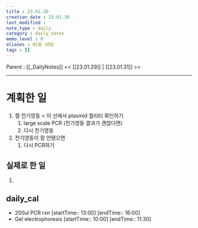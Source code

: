 ```yaml
---
title : 23.01.30
creation_date : 23.01.30
last_modified :
note_type : daily
category : daily_notes
memo_level : 0
aliases : 01월 30일
tags : []
---
```

Parent : [[_DailyNotes]]
<< [[23.01.29]] | [[23.01.31]] >>

---
# 계획한 일

1. 젤 전기영동 < 이 선에서 plasmid 퀄리티 확인하기
	1. large scale PCR (전기영동 결과가 괜찮다면)
	2. 다시 전기영동
2. 전기영동이 잘 안됐으면
	1. 다시 PCR하기

## 실제로 한 일

1.  




## daily_cal
-  200ul PCR rxn [startTime:: 13:00]  [endTime:: 16:00]
-  Gel electrophoresis [startTime:: 10:00]  [endTime:: 11:30]